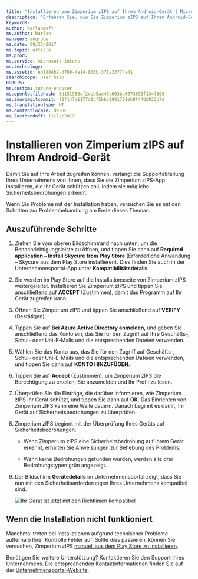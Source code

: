 ```yaml
---
title: "Installieren von Zimperium zIPS auf Ihrem Android-Gerät | Microsoft-Dokumentation"
description: "Erfahren Sie, wie Sie Zimperium zIPS auf Ihrem Android-Gerät installieren."
keywords: 
author: barlanmsft
ms.author: barlan
manager: angrobe
ms.date: 09/25/2017
ms.topic: article
ms.prod: 
ms.service: microsoft-intune
ms.technology: 
ms.assetid: eb1884b2-d760-4a14-800b-378a33774a41
searchScope: User help
ROBOTS: 
ms.custom: intune-enduser
ms.openlocfilehash: 5d151953ef2ccb5ae46c603be6073695f134f308
ms.sourcegitcommit: f2f147a1177d1cf5bbc8001701eb8f44dd833b7d
ms.translationtype: HT
ms.contentlocale: de-DE
ms.lasthandoff: 12/12/2017
---
```

# <a name="install-zimperium-zips-on-your-android-device"></a>Installieren von Zimperium zIPS auf Ihrem Android-Gerät

Damit Sie auf Ihre Arbeit zugreifen können, verlangt die Supportabteilung Ihres Unternehmens von Ihnen, dass Sie die Zimperium zIPS-App installieren, die Ihr Gerät schützen soll, indem sie mögliche Sicherheitsbedrohungen erkennt.

Wenn Sie Probleme mit der Installation haben, versuchen Sie es mit den Schritten zur Problembehandlung am Ende dieses Themas.

## <a name="what-you-need-to-do"></a>Auszuführende Schritte

1. Ziehen Sie vom oberen Bildschirmrand nach unten, um die Benachrichtigungsleiste zu öffnen, und tippen Sie dann auf **Required application – Install Skycure from Play Store** (Erforderliche Anwendung – Skycure aus dem Play Store installieren). Dies finden Sie auch in der Unternehmensportal-App unter __Kompatibilitätsdetails__.

2. Sie werden im Play Store auf die Installationsseite von Zimperium zIPS weitergeleitet. Installieren Sie Zimperium zIPS und tippen Sie anschließend auf **ACCEPT** (Zustimmen), damit das Programm auf Ihr Gerät zugreifen kann.

3. Öffnen Sie Zimperium zIPS und tippen Sie anschließend auf **VERIFY** (Bestätigen).

4. Tippen Sie auf **Bei Azure Active Directory anmelden**, und geben Sie anschließend das Konto ein, das Sie für den Zugriff auf Ihre Geschäfts-, Schul- oder Uni-E-Mails und die entsprechenden Dateien verwenden.

5. Wählen Sie das Konto aus, das Sie für den Zugriff auf Geschäfts-, Schul- oder Uni-E-Mails und die entsprechenden Dateien verwenden, und tippen Sie dann auf **KONTO HINZUFÜGEN**.

6. Tippen Sie auf **Accept** (Zustimmen), um Zimperium zIPS die Berechtigung zu erteilen, Sie anzumelden und Ihr Profil zu lesen.

7. Überprüfen Sie die Einträge, die darüber informieren, wie Zimperium zIPS Ihr Gerät schützt, und tippen Sie dann auf **OK**. Das Einrichten von Zimperium zIPS kann eine Weile dauern. Danach beginnt es damit, Ihr Gerät auf Sicherheitsbedrohungen zu überprüfen.

8. Zimperium zIPS beginnt mit der Überprüfung Ihres Geräts auf Sicherheitsbedrohungen.

   * Wenn Zimperium zIPS eine Sicherheitsbedrohung auf Ihrem Gerät erkennt, erhalten Sie Anweisungen zur Behebung des Problems.

   * Wenn keine Bedrohungen gefunden wurden, werden alle drei Bedrohungstypen grün angezeigt.

11. Der Bildschirm **Gerätedetails** im Unternehmensportal zeigt, dass Sie nun mit den Sicherheitsanforderungen Ihres Unternehmens kompatibel sind.

    ![Ihr Gerät ist jetzt mit den Richtlinien kompatibel](./media/mtd-device-now-compliant-android.png)

## <a name="if-the-installation-doesnt-work"></a>Wenn die Installation nicht funktioniert

Manchmal treten bei Installationen aufgrund technischer Probleme außerhalb Ihrer Kontrolle Fehler auf. Sollte dies passieren, können Sie versuchen, Zimperium zIPS [manuell aus dem Play Store zu installieren](https://play.google.com/store/apps/details?id=com.zimperium.zips).

Benötigen Sie weitere Unterstützung? Kontaktieren Sie den Support Ihres Unternehmens. Die entsprechenden Kontaktinformationen finden Sie auf der [Unternehmensportal-Website](https://portal.manage.microsoft.com#HelpDeskDialog).
